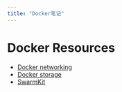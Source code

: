 ```yaml
---
title: "Docker笔记"
---
```


# Docker Resources

- [Docker networking](networking.html)
- [Docker storage](storage.html)
- [SwarmKit](swarmkit.html)

